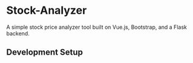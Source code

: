 # Stock-Analyzer

A simple stock price analyzer tool built on Vue.js, Bootstrap, and a Flask backend.

## Development Setup


